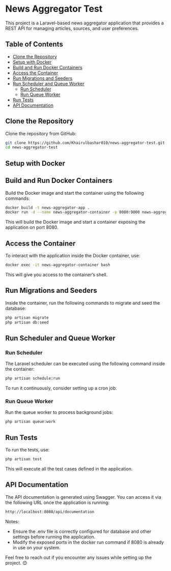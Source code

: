 # News Aggregator Test

This project is a Laravel-based news aggregator application that provides a REST API for managing articles, sources, and user preferences.

## Table of Contents
- [Clone the Repository](#clone-the-repository)
- [Setup with Docker](#setup-with-docker)
- [Build and Run Docker Containers](#build-and-run-docker-containers)
- [Access the Container](#access-the-container)
- [Run Migrations and Seeders](#run-migrations-and-seeders)
- [Run Scheduler and Queue Worker](#run-scheduler-and-queue-worker)
    - [Run Scheduler](#run-scheduler)
    - [Run Queue Worker](#run-queue-worker)
- [Run Tests](#run-tests)
- [API Documentation](#api-documentation)

## Clone the Repository

Clone the repository from GitHub:

```sh
git clone https://github.com/Khairulbashar010/news-aggregator-test.git
cd news-aggregator-test
```

## Setup with Docker

## Build and Run Docker Containers

Build the Docker image and start the container using the following commands:

```sh
docker build -t news-aggregator-app .
docker run -d --name news-aggregator-container -p 8080:9000 news-aggregator-app
```

This will build the Docker image and start a container exposing the application on port 8080.

## Access the Container

To interact with the application inside the Docker container, use:

```sh
docker exec -it news-aggregator-container bash
```

This will give you access to the container’s shell.

## Run Migrations and Seeders

Inside the container, run the following commands to migrate and seed the database:

```sh
php artisan migrate
php artisan db:seed
```

## Run Scheduler and Queue Worker

### Run Scheduler

The Laravel scheduler can be executed using the following command inside the container:

```sh
php artisan schedule:run
```

To run it continuously, consider setting up a cron job.

### Run Queue Worker

Run the queue worker to process background jobs:

```sh
php artisan queue:work
```

## Run Tests

To run the tests, use:

```sh
php artisan test
```

This will execute all the test cases defined in the application.

## API Documentation

The API documentation is generated using Swagger. You can access it via the following URL once the application is running:

```sh
http://localhost:8080/api/documentation
```

Notes:
- Ensure the .env file is correctly configured for database and other settings before running the application.
- Modify the exposed ports in the docker run command if 8080 is already in use on your system.

Feel free to reach out if you encounter any issues while setting up the project. 😊